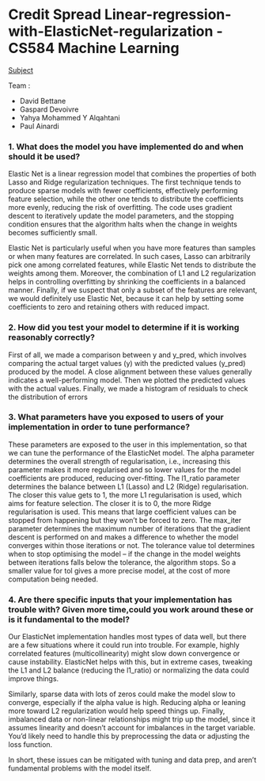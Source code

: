 # Credit Spread Linear-regression-with-ElasticNet-regularization - CS584 Machine Learning

[Subject](https://github.com/Fall2024CS584/Project1)

Team :
- David Bettane
- Gaspard Devoivre
- Yahya Mohammed Y Alqahtani 
- Paul Ainardi


### 1. What does the model you have implemented do and when should it be used?
Elastic Net is a linear regression model that combines the properties of both Lasso and Ridge regularization techniques. The first technique tends to produce sparse models with fewer coefficients, effectively performing feature selection, while the other one tends to distribute the coefficients more evenly, reducing the risk of overfitting. The code uses gradient descent to iteratively update the model parameters, and the stopping condition ensures that the algorithm halts when the change in weights becomes sufficiently small.

Elastic Net is particularly useful when you have more features than samples or when many features are correlated. In such cases, Lasso can arbitrarily pick one among correlated features, while Elastic Net tends to distribute the weights among them. Moreover, the combination of L1 and L2 regularization helps in controlling overfitting by shrinking the coefficients in a balanced manner. Finally, if we suspect that only a subset of the features are relevant, we would definitely use Elastic Net, because it can help by setting some coefficients to zero and retaining others with reduced impact.




### 2. How did you test your model to determine if it is working reasonably correctly?
First of all, we made a comparison between y and y_pred, which involves comparing the actual target values (y) with the predicted values (y_pred) produced by the model. A close alignment between these values generally indicates a well-performing model. Then we plotted the predicted values with the actual values. Finally, we made a histogram of residuals to check the distribution of errors


### 3. What parameters have you exposed to users of your implementation in order to tune performance?
These parameters are exposed to the user in this implementation, so that we can tune the performance of the ElasticNet model. The alpha parameter determines the overall strength of regularisation, i.e., increasing this parameter makes it more regularised and so lower values for the model coefficients are produced, reducing over-fitting. The l1_ratio parameter determines the balance between L1 (Lasso) and L2 (Ridge) regularisation. The closer this value gets to 1, the more L1 regularisation is used, which aims for feature selection. The closer it is to 0, the more Ridge regularisation is used. This means that large coefficient values can be stopped from happening but they won’t be forced to zero. The max_iter parameter determines the maximum number of iterations that the gradient descent is performed on and makes a difference to whether the model converges within those iterations or not. The tolerance value tol determines when to stop optimising the model – if the change in the model weights between iterations falls below the tolerance, the algorithm stops. So a smaller value for tol gives a more precise model, at the cost of more computation being needed.


### 4. Are there specific inputs that your implementation has trouble with? Given more time,could you work around these or is it fundamental to the model?
Our ElasticNet implementation handles most types of data well, but there are a few situations where it could run into trouble. For example, highly correlated features (multicollinearity) might slow down convergence or cause instability. ElasticNet helps with this, but in extreme cases, tweaking the L1 and L2 balance (reducing the l1_ratio) or normalizing the data could improve things.

Similarly, sparse data with lots of zeros could make the model slow to converge, especially if the alpha value is high. Reducing alpha or leaning more toward L2 regularization would help speed things up. Finally, imbalanced data or non-linear relationships might trip up the model, since it assumes linearity and doesn’t account for imbalances in the target variable. You’d likely need to handle this by preprocessing the data or adjusting the loss function.

In short, these issues can be mitigated with tuning and data prep, and aren’t fundamental problems with the model itself.